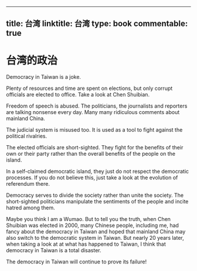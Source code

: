 
---
title: 台湾
linktitle: 台湾
type: book
commentable: true
---

# 台湾的政治

Democracy in Taiwan is a joke.

Plenty of resources and time are spent on elections, but only corrupt officials are elected to office. Take a look at Chen Shuibian.

Freedom of speech is abused. The politicians, the journalists and reporters are talking nonsense every day. Many many ridiculous comments about mainland China.

The judicial system is misused too. It is used as a tool to fight against the political rivalries.

The elected officials are short-sighted. They fight for the benefits of their own or their party rather than the overall benefits of the people on the island.

In a self-claimed democratic island, they just do not respect the democratic processes. If you do not believe this, just take a look at the evolution of referendum there.

Democracy serves to divide the society rather than unite the society. The short-sighted politicians manipulate the sentiments of the people and incite hatred among them.

Maybe you think I am a Wumao. But to tell you the truth, when Chen Shuibian was elected in 2000, many Chinese people, including me, had fancy about the democracy in Taiwan and hoped that mainland China may also switch to the democratic system in Taiwan. But nearly 20 years later, when taking a look at at what has happened to Taiwan, I think that democracy in Taiwan is a total disaster.

The democracy in Taiwan will continue to prove its failure!

    